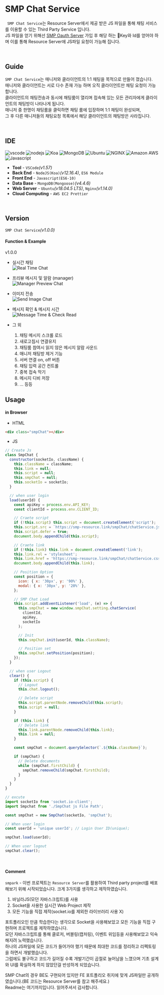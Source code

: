 # SMP Chat Service

` SMP Chat Service`는 Resource Server에서 제공 받은 JS 파일을 통해 채팅 서비스를 이용할 수 있는 Third Party Service 입니다.  
JS 파일을 얻기 위해선 [SMP Oauth Server](https://smp-oauth.link) 가입 후 해당 하는 🔑Key와 Id를 얻어야 하며 이를 통해 Resource Server에 JS파일 요청이 가능해 집니다.

<br>

## Guide

`SMP Chat Service`는 매니저와 클라이언트의 1:1 채팅을 목적으로 만들어 졌습니다.  
매니저와 클라이언트는 서로 다수 존재 가능 하며 오직 클라이언트만 채팅 요청이 가능합니다.  
클라이언트의 채팅전송과 동시에 채팅룸이 열리며 접속해 있는 모든 관리자에게 클라이언트의 채팅방이 나타나게 됩니다.  
매니저 중 한명이 채팅룸을 클릭하면 채팅 룸에 입장하며 1:1 채팅이 완성되며,  
그 후 다른 매니저들의 채팅요청 목록에서 해당 클라이언트의 채팅방은 사라집니다.

<br>

## IDE

<img alt="vscode" src ="https://img.shields.io/badge/VSCode-v1.57-007ACC.svg?&flat&logo=appveyor&logo=VisualStudioCode&logoColor=white"/> <img alt="nodejs" src ="https://img.shields.io/badge/NodeJS-v12.16.4- 339933.svg?&flat&logo=appveyor&logo=Node.js&logoColor=white"/> <img alt="Koa" src ="https://img.shields.io/badge/Koa-v2.13.1-012169.svg?&flat&logo=appveyor&logo=Koa&logoColor=white"/> <img alt="MongoDB" src ="https://img.shields.io/badge/MongoDB-v4.4.6-47A248.svg?&flat&logo=appveyor&logo=MongoDB&logoColor=white"/> <img alt="Ubuntu" src ="https://img.shields.io/badge/Ubuntu-v18.04.5 LTS-E95420.svg?&flat&logo=appveyor&logo=Ubuntu&logoColor=white"/> <img alt="NGINX" src ="https://img.shields.io/badge/Nginx-v1.14.0-009639.svg?&flat&logo=appveyor&logo=NGINX&logoColor=white"/> <img alt="Amazon AWS" src ="https://img.shields.io/badge/AWS-EC2 Prettier-232F3E.svg?&flat&logo=appveyor&logo=AmazonAWS&logoColor=white"/> <img alt="Javascript" src ="https://img.shields.io/badge/Javascript-ES10-EFD81C.svg?&flat&logo=appveyor&logo=Javascript&logoColor=white"/>

- **Tool** - `VSCode`_(v1.57)_
- **Back End** - `NodeJS(Koa)`_(v12.16.4)_, `ES6 Module`
- **Front End** - `Javascript(ES6-10)`
- **Data Base** - `MongoDB(Mongoose)`_(v4.4.6)_
- **Web Server** - `Ubuntu`_(v18.04.5 LTS)_, `Nginx`_(v1.14.0)_
- **Cloud Computing** - `AWS EC2 Prettier`

<br>

## Version

`SMP Chat Service`_(v1.0.0)_

#### Function & Example

v1.0.0

- 실시간 채팅  
  <img src="src/public/image/realtime.gif" alt='Real Time Chat'>

- 프리뷰 메시지 및 알람 (manager)  
  <img src="src/public/image/preview.gif" alt='Manager Preview Chat'>

- 이미지 전송  
  <img src="src/public/image/image.gif" alt='Send Image Chat'>

- 메시지 확인 & 메시지 시간   
  <img src="src/public/image/time&read.png" alt='Message Time & Check Read'>

- 그 외
  1. 채팅 메시지 스크롤 로드
  2. 새로고침시 연결유지
  3. 채팅룸 참여시 읽지 않은 메시지 알람 사운드
  4. 매니저 채팅방 제거 기능
  5. 서버 연결 on, off 버튼
  6. 채팅 입력 공간 컨트롤
  7. 중복 접속 막기
  8. 메시지 디비 저장
  9. ... 등등
     <br>

## Usage

#### in Browser

- HTML

```html
<div class="smpChat"></div>
```

- JS

```javascript
// Create Js
class SmpChat {
  constructor(socketIo, className) {
    this.className = className;
    this.link = null;
    this.script = null;
    this.smpChat = null;
    this.socketIo = socketIo;
  }

  // when user login
  load(userId) {
    const apiKey = process.env.API_KEY;
    const clientId = process.env.CLIENT_ID;

    // Craete script
    if (!this.script) this.script = document.createElement('script');
    this.script.src = `https://smp-resource.link/smpChat/chatService.js?CLIENTID=${clientId}`;
    this.script.defer = true;
    document.body.appendChild(this.script);

    // Craete link
    if (!this.link) this.link = document.createElement('link');
    this.link.rel = 'stylesheet';
    this.link.href = 'https://smp-resource.link/smpChat/chatService.css';
    document.body.appendChild(this.link);

    // Position Option
    const position = {
      icon: { x: '30px', y: '90%' },
      modal: { x: '30px', y: '20%' },
    };

    // SMP Chat Load
    this.script.addEventListener('load', (e) => {
      this.smpChat = new window.smpChat.setting.chatService(
        clientId,
        apiKey,
        socketIo
      );

      // Init
      this.smpChat.init(userId, this.className);

      // Position set
      this.smpChat.setPosition(position);
    });
  }

  // when user Logout
  clear() {
    if (this.script) {
      // Logout
      this.chat.logout();

      // Delete script
      this.script.parentNode.removeChild(this.script);
      this.script = null;
    }

    if (this.link) {
      // Delete link
      this.link.parentNode.removeChild(this.link);
      this.link = null;
    }

    const smpChat = document.querySelector(`.${this.className}`);

    if (smpChat) {
      // Delete documents
      while (smpChat.firstChild) {
        smpChat.removeChild(smpChat.firstChild);
      }
    }
  }
}
```

```javascript
// excute
import socketIo from 'socket.io-client';
import Smpchat from './SmpChat js File Path';

const smpChat = new SmpChat(socketIo, 'smpChat');

// When user login
const userId = 'unique userId'; // Login User ID(unique);

smpChat.load(userId);

// When user logout
smpChat.clear();
```

<br>

#### Comment

`smpark` - 이번 프로젝트는 `Resource Server`를 활용하여 Third party project를 배포해보기 위해 시작되었습니다. 크게 3가지를 생각하고 제작하였습니다.

1. 바닐라JS(모던 자바스크립트)를 사용
2. Socket을 사용한 실시간 Web Project 제작
3. 모든 기능을 직접 제작(socket.io를 제외한 라이브러리 사용 X)

포트폴리오인 만큼 학습한다는 생각으로 Socket을 사용해보았고 모든 기능을 직접 구현하며 프로젝트를 제작하였습니다.    
모던 자바스크립트를 통해 클로저, 버블링(캡처링), 이벤트 위임등을 사용해보았고 익숙해지려 노력했습니다.    
하나의 JS파일에 모든 코드가 들어가야 했기 때문에 최대한 코드를 정리하고 리펙토링을 하면서 개발했습니다.     
그럼에도 불구하고 코드가 길어질 수록 개발기간이 곱절로 늘어남을 느꼈으며 기초 설계와 UI를 확실하게 하지 않았던걸 반성하게 되었습니다.    

SMP Chat의 경우 BE도 구현되어 있지만 FE 포트폴리오 취지에 맞게 JS파일만 공개하였습니다.(BE 코드는 Resource Server를 참고 해주세요.)  
Readme는 여기까지입니다. 읽어주셔서 감사합니다.
